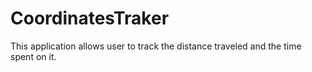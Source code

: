 ﻿# CoordinatesTraker
This application allows user to track the distance traveled and the time spent on it.
